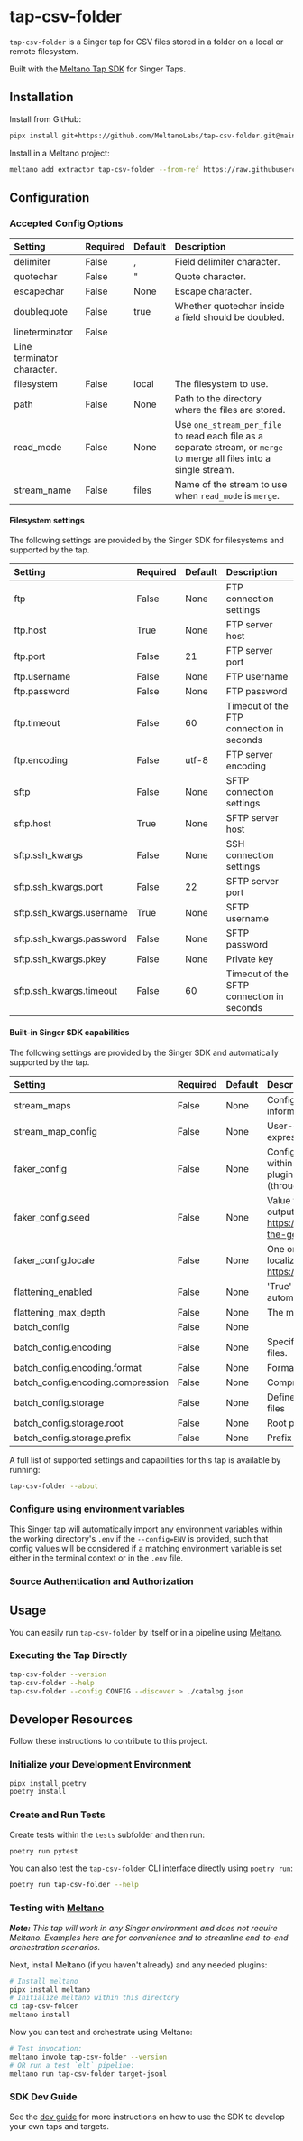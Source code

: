 # tap-csv-folder

`tap-csv-folder` is a Singer tap for CSV files stored in a folder on a local or remote filesystem.

Built with the [Meltano Tap SDK](https://sdk.meltano.com) for Singer Taps.

## Installation

<!-- TODO

Install from PyPi:

```bash
pipx install tap-csv-folder
```

-->

Install from GitHub:

```bash
pipx install git+https://github.com/MeltanoLabs/tap-csv-folder.git@main
```

Install in a Meltano project:

```bash
meltano add extractor tap-csv-folder --from-ref https://raw.githubusercontent.com/MeltanoLabs/tap-csv-folder/refs/heads/main/plugin.yml
```

## Configuration

### Accepted Config Options

| Setting                    | Required | Default | Description                                                                                                           |
| :------------------------- | :------- | :------ | :-------------------------------------------------------------------------------------------------------------------- |
| delimiter                  | False    | ,       | Field delimiter character.                                                                                            |
| quotechar                  | False    | "       | Quote character.                                                                                                      |
| escapechar                 | False    | None    | Escape character.                                                                                                     |
| doublequote                | False    | true    | Whether quotechar inside a field should be doubled.                                                                   |
| lineterminator             | False    |         |                                                                                                                       |
| Line terminator character. |          |         |                                                                                                                       |
| filesystem                 | False    | local   | The filesystem to use.                                                                                                |
| path                       | False    | None    | Path to the directory where the files are stored.                                                                     |
| read_mode                  | False    | None    | Use `one_stream_per_file` to read each file as a separate stream, or `merge` to merge all files into a single stream. |
| stream_name                | False    | files   | Name of the stream to use when `read_mode` is `merge`.                                                                |

#### Filesystem settings

The following settings are provided by the Singer SDK for filesystems and supported by the tap.

| Setting                  | Required | Default | Description                               |
| :----------------------- | :------- | :------ | :---------------------------------------- |
| ftp                      | False    | None    | FTP connection settings                   |
| ftp.host                 | True     | None    | FTP server host                           |
| ftp.port                 | False    | 21      | FTP server port                           |
| ftp.username             | False    | None    | FTP username                              |
| ftp.password             | False    | None    | FTP password                              |
| ftp.timeout              | False    | 60      | Timeout of the FTP connection in seconds  |
| ftp.encoding             | False    | utf-8   | FTP server encoding                       |
| sftp                     | False    | None    | SFTP connection settings                  |
| sftp.host                | True     | None    | SFTP server host                          |
| sftp.ssh_kwargs          | False    | None    | SSH connection settings                   |
| sftp.ssh_kwargs.port     | False    | 22      | SFTP server port                          |
| sftp.ssh_kwargs.username | True     | None    | SFTP username                             |
| sftp.ssh_kwargs.password | False    | None    | SFTP password                             |
| sftp.ssh_kwargs.pkey     | False    | None    | Private key                               |
| sftp.ssh_kwargs.timeout  | False    | 60      | Timeout of the SFTP connection in seconds |

#### Built-in Singer SDK capabilities

The following settings are provided by the Singer SDK and automatically supported by the tap.

| Setting                           | Required | Default | Description                                                                                                                                                                                                                                              |
| :-------------------------------- | :------- | :------ | :------------------------------------------------------------------------------------------------------------------------------------------------------------------------------------------------------------------------------------------------------- |
| stream_maps                       | False    | None    | Config object for stream maps capability. For more information check out [Stream Maps](https://sdk.meltano.com/en/latest/stream_maps.html).                                                                                                              |
| stream_map_config                 | False    | None    | User-defined config values to be used within map expressions.                                                                                                                                                                                            |
| faker_config                      | False    | None    | Config for the [`Faker`](https://faker.readthedocs.io/en/master/) instance variable `fake` used within map expressions. Only applicable if the plugin specifies `faker` as an addtional dependency (through the `singer-sdk` `faker` extra or directly). |
| faker_config.seed                 | False    | None    | Value to seed the Faker generator for deterministic output: https://faker.readthedocs.io/en/master/#seeding-the-generator                                                                                                                                |
| faker_config.locale               | False    | None    | One or more LCID locale strings to produce localized output for: https://faker.readthedocs.io/en/master/#localization                                                                                                                                    |
| flattening_enabled                | False    | None    | 'True' to enable schema flattening and automatically expand nested properties.                                                                                                                                                                           |
| flattening_max_depth              | False    | None    | The max depth to flatten schemas.                                                                                                                                                                                                                        |
| batch_config                      | False    | None    |                                                                                                                                                                                                                                                          |
| batch_config.encoding             | False    | None    | Specifies the format and compression of the batch files.                                                                                                                                                                                                 |
| batch_config.encoding.format      | False    | None    | Format to use for batch files.                                                                                                                                                                                                                           |
| batch_config.encoding.compression | False    | None    | Compression format to use for batch files.                                                                                                                                                                                                               |
| batch_config.storage              | False    | None    | Defines the storage layer to use when writing batch files                                                                                                                                                                                                |
| batch_config.storage.root         | False    | None    | Root path to use when writing batch files.                                                                                                                                                                                                               |
| batch_config.storage.prefix       | False    | None    | Prefix to use when writing batch files.                                                                                                                                                                                                                  |

A full list of supported settings and capabilities for this
tap is available by running:

```bash
tap-csv-folder --about
```

### Configure using environment variables

This Singer tap will automatically import any environment variables within the working directory's
`.env` if the `--config=ENV` is provided, such that config values will be considered if a matching
environment variable is set either in the terminal context or in the `.env` file.

### Source Authentication and Authorization

## Usage

You can easily run `tap-csv-folder` by itself or in a pipeline using [Meltano](https://meltano.com/).

### Executing the Tap Directly

```bash
tap-csv-folder --version
tap-csv-folder --help
tap-csv-folder --config CONFIG --discover > ./catalog.json
```

## Developer Resources

Follow these instructions to contribute to this project.

### Initialize your Development Environment

```bash
pipx install poetry
poetry install
```

### Create and Run Tests

Create tests within the `tests` subfolder and
  then run:

```bash
poetry run pytest
```

You can also test the `tap-csv-folder` CLI interface directly using `poetry run`:

```bash
poetry run tap-csv-folder --help
```

### Testing with [Meltano](https://www.meltano.com)

_**Note:** This tap will work in any Singer environment and does not require Meltano.
Examples here are for convenience and to streamline end-to-end orchestration scenarios._

Next, install Meltano (if you haven't already) and any needed plugins:

```bash
# Install meltano
pipx install meltano
# Initialize meltano within this directory
cd tap-csv-folder
meltano install
```

Now you can test and orchestrate using Meltano:

```bash
# Test invocation:
meltano invoke tap-csv-folder --version
# OR run a test `elt` pipeline:
meltano run tap-csv-folder target-jsonl
```

### SDK Dev Guide

See the [dev guide](https://sdk.meltano.com/en/latest/dev_guide.html) for more instructions on how to use the SDK to
develop your own taps and targets.
